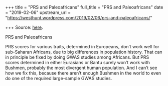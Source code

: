 +++
title = "PRS and Paleoafricans"
full_title = "PRS and Paleoafricans"
date = "2019-02-06"
upstream_url = "https://westhunt.wordpress.com/2019/02/06/prs-and-paleoafricans/"

+++
Source: [here](https://westhunt.wordpress.com/2019/02/06/prs-and-paleoafricans/).

PRS and Paleoafricans

PRS scores for various traits, determined in Europeans, don’t work well
for sub-Saharan Africans, due to big differences in population history.
That can in principle be fixed by doing GWAS studies among Africans.
But PRS scores determined in either Eurasians or Bantu surely won’t work
with Bushmen, probably the most divergent human population. And I can’t
see how we fix this, because there aren’t enough Bushmen in the world to
even do one of the required large-sample GWAS studies.

